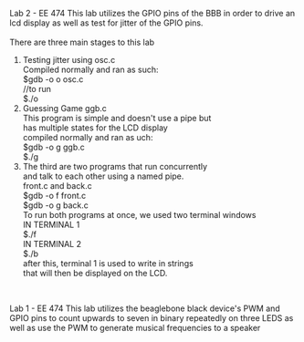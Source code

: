 Lab 2 - EE 474
This lab utilizes the GPIO pins of the BBB in order to drive an <br /> 
lcd display as well as test for jitter of the GPIO pins.<br /> 
<br /> 
There are three main stages to this lab<br /> 
1) Testing jitter using osc.c<br /> 
    Compiled normally and ran as such:<br /> 
    $gdb -o o osc.c<br /> 
    //to run<br /> 
    $./o<br /> 
2) Guessing Game ggb.c<br /> 
    This program is simple and doesn't use a pipe but<br /> 
    has multiple states for the LCD display<br /> 
    compiled normally and ran as uch:<br /> 
    $gdb -o g ggb.c<br /> 
    $./g<br /> 
3) The third are two programs that run concurrently <br /> 
   and talk to each other using a named pipe.<br /> 
   front.c and back.c<br /> 
   $gdb -o f front.c<br /> 
   $gdb -o g back.c<br /> 
   To run both programs at once, we used two terminal windows<br /> 
   IN TERMINAL 1<br /> 
   $./f<br /> 
   IN TERMINAL 2<br /> 
   $./b<br /> 
   after this, terminal 1 is used to write in strings<br /> 
   that will then be displayed on the LCD. <br /> 
<br /> 

Lab 1 - EE 474
This lab utilizes the beaglebone black device's PWM and GPIO pins
to count upwards to seven in binary repeatedly on three LEDS as
well as use the PWM to generate musical frequencies to a speaker
